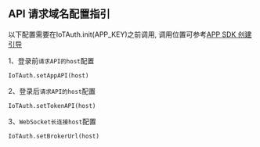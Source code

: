 ## API 请求域名配置指引

以下配置需要在IoTAuth.init(APP_KEY)之前调用, 调用位置可参考[APP SDK 创建引导](https://github.com/tencentyun/iot-link-android/blob/master/doc/SDK%E5%BC%80%E5%8F%91/APP%20SDK%20%E5%88%9B%E5%BB%BA%E5%BC%95%E5%AF%BC.md)

1、登录前`请求API的host`配置
```
IoTAuth.setAppAPI(host)
```

2、登录后`请求API的host`配置
```
IoTAuth.setTokenAPI(host)
```

3、`WebSocket长连接host`配置
```
IoTAuth.setBrokerUrl(host)
```